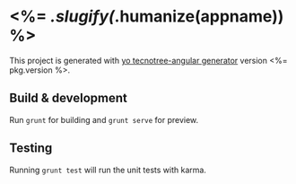 # <%= _.slugify(_.humanize(appname)) %>

This project is generated with [yo tecnotree-angular generator](https://github.com/dobrek/generator-tecnotree-angular)
version <%= pkg.version %>.

## Build & development

Run `grunt` for building and `grunt serve` for preview.

## Testing

Running `grunt test` will run the unit tests with karma.
